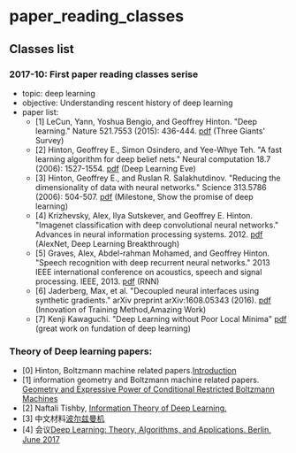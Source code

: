 # paper_reading_classes

## Classes list

### 2017-10: First paper reading classes serise
- topic: deep learning
- objective: Understanding rescent history of deep learning
- paper list:
  - [1] LeCun, Yann, Yoshua Bengio, and Geoffrey Hinton. "Deep learning." Nature 521.7553 (2015): 436-444. [pdf](http://www.cs.toronto.edu/~hinton/absps/NatureDeepReview.pdf) (Three Giants' Survey)
  - [2] Hinton, Geoffrey E., Simon Osindero, and Yee-Whye Teh. "A fast learning algorithm for deep belief nets." Neural computation 18.7 (2006): 1527-1554. [pdf](http://www.cs.toronto.edu/~hinton/absps/ncfast.pdf) (Deep Learning Eve)
  - [3] Hinton, Geoffrey E., and Ruslan R. Salakhutdinov. "Reducing the dimensionality of data with neural networks." Science 313.5786 (2006): 504-507. [pdf](http://www.cs.toronto.edu/~hinton/science.pdf) (Milestone, Show the promise of deep learning)
  - [4] Krizhevsky, Alex, Ilya Sutskever, and Geoffrey E. Hinton. "Imagenet classification with deep convolutional neural networks." Advances in neural information processing systems. 2012. [pdf](http://papers.nips.cc/paper/4824-imagenet-classification-with-deep-convolutional-neural-networks.pdf) (AlexNet, Deep Learning Breakthrough)
  - [5] Graves, Alex, Abdel-rahman Mohamed, and Geoffrey Hinton. "Speech recognition with deep recurrent neural networks." 2013 IEEE international conference on acoustics, speech and signal processing. IEEE, 2013. [pdf](https://arxiv.org/pdf/1303.5778.pdf) (RNN)
  - [6] Jaderberg, Max, et al. "Decoupled neural interfaces using synthetic gradients." arXiv preprint arXiv:1608.05343 (2016). [pdf](https://arxiv.org/pdf/1608.05343.pdf) (Innovation of Training Method,Amazing Work)
  - [7] Kenji Kawaguchi. "Deep Learning without Poor Local Minima" [pdf](https://papers.nips.cc/paper/6112-deep-learning-without-poor-local-minima.pdf) (great work on fundation of deep learning)
  
### Theory of Deep learning papers:
  
  - [0] Hinton, Boltzmann machine related papers.[Introduction](https://en.wikipedia.org/wiki/Boltzmann_machine)
  - [1] information geometry and Boltzmann machine related papers. [Geometry and Expressive Power of Conditional Restricted Boltzmann Machines](http://www.jmlr.org/papers/volume16/montufar15b/montufar15b.pdf)
  - [2] Naftali Tishby, [Information Theory of Deep Learning.](https://www.youtube.com/watch?v=bLqJHjXihK8&feature=youtu.be)
  - [3] 中文材料[波尔兹曼机](https://deeplearning4j.org/cn/restrictedboltzmannmachine)
  - [4] 会议[Deep Learning: Theory, Algorithms, and Applications. Berlin, June 2017](https://www.youtube.com/watch?v=Vx3uN0dt8M8&list=PLJOzdkh8T5kqCNV_v1w2tapvtJDZYiohW)
  
